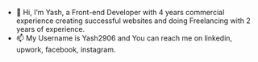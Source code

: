 - 👋 Hi, I’m Yash, a Front-end Developer with 4 years commercial experience creating successful websites and doing Freelancing with 2 years of experience.
- 📫 My Username is Yash2906 and You can reach me on linkedin, upwork, facebook, instagram. 

<!---
Yash2906/Yash2906 is a ✨ special ✨ repository because its `README.md` (this file) appears on your GitHub profile.
You can click the Preview link to take a look at your changes.
--->
